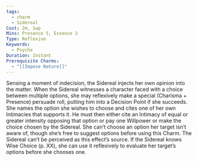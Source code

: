```yaml
---
tags:
  - charm
  - Sidereal
Cost: 2m, 1wp
Mins: Presence 5, Essence 2
Type: Reflexive
Keywords:
  - Psyche
Duration: Instant
Prerequisite Charms:
  - "[[Impose Nature]]"
---
```

Sensing a moment of indecision, the Sidereal injects her own opinion into the matter. When the Sidereal witnesses a character faced with a choice between multiple options, she may reflexively make a special (Charisma + Presence) persuade roll, putting him into a Decision Point if she succeeds. She names the option she wishes to choose and cites one of her own Intimacies that supports it. He must then either cite an Intimacy of equal or greater intensity opposing that option or pay one Willpower or make the choice chosen by the Sidereal. She can’t choose an option her target isn’t aware of, though she’s free to suggest options before using this Charm. The Sidereal can’t be perceived as this effect’s source. If the Sidereal knows Wise Choice (p. XX), she can use it reflexively to evaluate her target’s options before she chooses one.